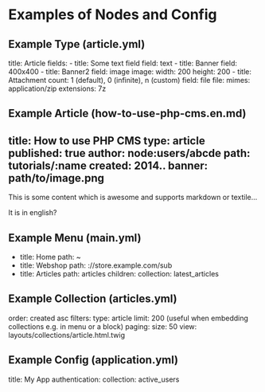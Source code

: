 Examples of Nodes and Config
============================

Example Type (article.yml)
--------------------------

  title: Article
  fields:
    -
      title: Some text field
      field: text
    - 
      title: Banner
      field: 400x400
    - 
      title: Banner2
      field: image
      image:
        width: 200
        height: 200
    - 
      title: Attachment
      count: 1 (default), 0 (infinite), n (custom)
      field: file
      file:
        mimes:
          application/zip
        extensions: 7z

Example Article (how-to-use-php-cms.en.md)
------------------------------------------

  title: How to use PHP CMS
  type: article
  published: true
  author: node:users/abcde
  path: tutorials/:name
  created: 2014..
  banner: path/to/image.png
  ---
  This is some content which is awesome and supports markdown or textile...

  It is in english?

Example Menu (main.yml)
-----------------------

  - 
    title: Home
    path: ~
  - 
    title: Webshop
    path: ://store.example.com/sub
  - 
    title: Articles
    path: articles
    children:
      collection: latest_articles

Example Collection (articles.yml)
---------------------------------

  order: created asc
  filters:
    type: article
  limit: 200 (useful when embedding collections e.g. in menu or a block)
  paging:
    size: 50
  view: layouts/collections/article.html.twig

Example Config (application.yml)
--------------------------------

  title: My App
  authentication:
    collection: active_users